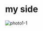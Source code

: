 # my side
![photo1-1](https://user-images.githubusercontent.com/97242088/163710220-65e9db23-27b9-43b4-b7a4-75f403d4aa0a.jpg)

